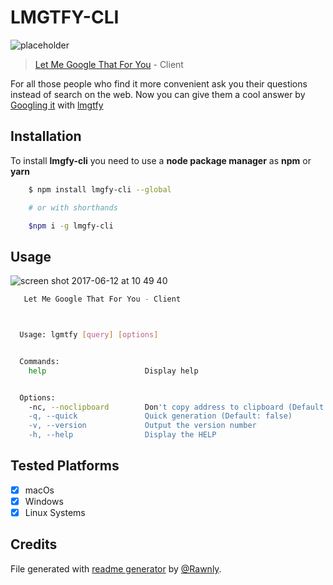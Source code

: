# LMGTFY-CLI

![placeholder](https://user-images.githubusercontent.com/16429579/26994876-07f64e86-4d6a-11e7-85db-e37391fd917d.png)
> [Let Me Google That For You][home] - Client

For all those people who find it more convenient ask you their questions instead of search on the web. Now you can give them a cool answer by [Googling it][home] with [lmgtfy][home]

## Installation
To install **lmgfy-cli** you need
to use a **node package manager** as **npm**
or **yarn**

```bash
    $ npm install lmgfy-cli --global

    # or with shorthands

    $npm i -g lmgfy-cli
```

## Usage
![screen shot 2017-06-12 at 10 49 40](https://user-images.githubusercontent.com/16429579/27026078-e07472da-4f5c-11e7-8b14-93f5cba188ea.png)
```bash
   Let Me Google That For You - Client



  Usage: lgmtfy [query] [options]


  Commands:
    help                      Display help


  Options:
    -nc, --noclipboard        Don't copy address to clipboard (Default: true)
    -q, --quick               Quick generation (Default: false)
    -v, --version             Output the version number
    -h, --help                Display the HELP
```

## Tested Platforms
  - [x] macOs
  - [x] Windows
  - [x] Linux Systems

## Credits
File generated with [readme generator](https://rawnly.com/projects/rmd-gen/) by [@Rawnly](https://rawnly.com).

[img_url]: https://placehold.it/1920x1080?text=lmgfy-cli+Screenshot
[home]: https://lmgtfy.com
